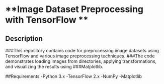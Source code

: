 # **Image Dataset Preprocessing with TensorFlow **


## Description


###This repository contains code for preprocessing image datasets using TensorFlow and various image preprocessing techniques. ###The code demonstrates loading images from directories, applying transformations, and visualizing the results using ###Matplotlib.

##Requirements
-Python 3.x
-TensorFlow 2.x
-NumPy
-Matplotlib
